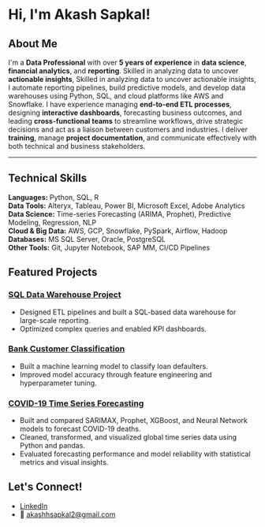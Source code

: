 # Hi, I'm Akash Sapkal! 

## About Me

I'm a **Data Professional** with over **5 years of experience** in **data science**, **financial analytics**, and **reporting**. Skilled in analyzing data to uncover **actionable insights**, Skilled in analyzing data to uncover actionable insights, I automate reporting pipelines, build predictive models, and develop data warehouses using Python, SQL, and cloud platforms like AWS and Snowflake. I have experience managing **end-to-end ETL processes**, designing **interactive dashboards**, forecasting business outcomes, and leading **cross-functional teams** to streamline workflows, drive strategic decisions and act as a liaison between customers and industries. I deliver **training**, manage **project documentation**, and communicate effectively with both technical and business stakeholders.

---

## Technical Skills

**Languages:** Python, SQL, R  
**Data Tools:** Alteryx, Tableau, Power BI, Microsoft Excel, Adobe Analytics  
**Data Science:** Time-series Forecasting (ARIMA, Prophet), Predictive Modeling, Regression, NLP  
**Cloud & Big Data:** AWS, GCP, Snowflake, PySpark, Airflow, Hadoop  
**Databases:** MS SQL Server, Oracle, PostgreSQL  
**Other Tools:** Git, Jupyter Notebook, SAP MM, CI/CD Pipelines  


## Featured Projects

### [SQL Data Warehouse Project](https://github.com/akashhsapkal1/SQL-Data-Warehouse-Project)
- Designed ETL pipelines and built a SQL-based data warehouse for large-scale reporting.
- Optimized complex queries and enabled KPI dashboards.

### [Bank Customer Classification](https://github.com/akashhsapkal1/Bank-Customer-Classification)
- Built a machine learning model to classify loan defaulters.
- Improved model accuracy through feature engineering and hyperparameter tuning.

### [COVID-19 Time Series Forecasting](https://github.com/akashhsapkal1/ARIMA-COVID19-CasePrediction)
- Built and compared SARIMAX, Prophet, XGBoost, and Neural Network models to forecast COVID-19 deaths.
- Cleaned, transformed, and visualized global time series data using Python and pandas.
- Evaluated forecasting performance and model reliability with statistical metrics and visual insights.


## Let's Connect!
- [LinkedIn](https://www.linkedin.com/in/akash-h-sapkal/)
- 📧 akashhsapkal2@gmail.com
